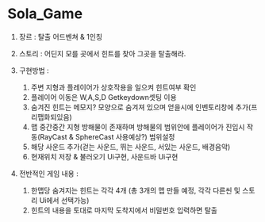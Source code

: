 # Sola_Game

1. 장르 : 탈출 어드벤쳐 & 1인칭


2. 스토리 : 어딘지 모를 곳에서 힌트를 찾아 그곳을 탈출해라.



3. 구현방법 :
   1. 주변 지형과 플레이어가 상호작용을 일으켜 힌트여부 확인
   2. 플레이어 이동은 W,A,S,D Getkeydown셋팅 이용
   3. 숨겨진 힌트는 메모지? 모양으로 숨겨져 있으며 얻을시에 인벤토리창에 추가(프리팹화되있음)
   4. 맵 중간중간 지형 방해물이 존재하며 방해물의 범위안에 플레이어가 진입시 작동(RayCast & SphereCast 사용예상?) 범위설정
   5. 해당 사운드 추가(걷는 사운드, 뛰는 사운드, 서있는 사운드, 배경음악)
   6. 현재위치 저장 & 불러오기 Ui구현, 사운드바 Ui구현


4. 전반적인 게임 내용 : 
   1. 한맵당 숨겨지는 힌트는 각각 4개 (총 3개의 맵 만들 예정, 각각 다른씬 및 스토리 Ui에서 선택가능)
   2. 힌트의 내용을 토대로 마지막 도착지에서 비밀번호 입력하면 탈출
   
